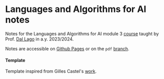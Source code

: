 # Languages and Algorithms for AI notes 

Notes for the Languages and Algorithms for AI module 3 [course](https://www.unibo.it/en/study/phd-professional-masters-specialisation-schools-and-other-programmes/course-unit-catalogue/course-unit/2023/446595) taught by Prof. [Dal Lago](https://www.unibo.it/sitoweb/ugo.dallago/en) in a.y. 2023/2024.

Notes are accessible on [Github Pages](https://niccolozanotti.github.io/laai3/notes.pdf) or on the `pdf` [branch](https://github.com/niccolozanotti/laai3/tree/pdf).

#### Template
Template inspired from Gilles Castel's [work](https://github.com/gillescastel/masterthesis).
